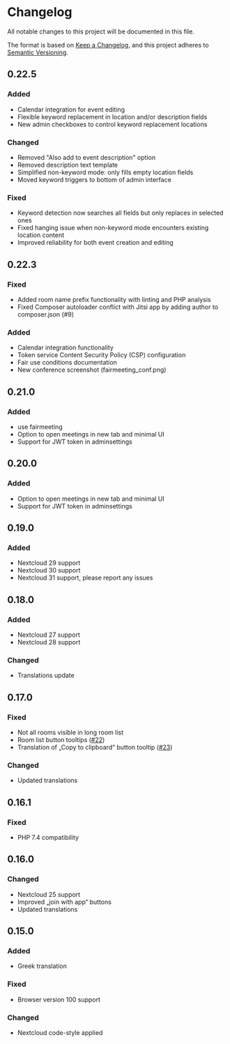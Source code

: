 # Changelog

All notable changes to this project will be documented in this file.

The format is based on [Keep a Changelog](https://keepachangelog.com/en/1.0.0/),
and this project adheres to [Semantic Versioning](https://semver.org/spec/v2.0.0.html).

## 0.22.5 

### Added
- Calendar integration for event editing
- Flexible keyword replacement in location and/or description fields
- New admin checkboxes to control keyword replacement locations

### Changed
- Removed "Also add to event description" option
- Removed description text template
- Simplified non-keyword mode: only fills empty location fields
- Moved keyword triggers to bottom of admin interface

### Fixed
- Keyword detection now searches all fields but only replaces in selected ones  
- Fixed hanging issue when non-keyword mode encounters existing location content
- Improved reliability for both event creation and editing

## 0.22.3

### Fixed

- Added room name prefix functionality with linting and PHP analysis
- Fixed Composer autoloader conflict with Jitsi app by adding author to composer.json (#9)

### Added

- Calendar integration functionality
- Token service Content Security Policy (CSP) configuration
- Fair use conditions documentation
- New conference screenshot (fairmeeting_conf.png)

## 0.21.0

### Added

- use fairmeeting
- Option to open meetings in new tab and minimal UI
- Support for JWT token in adminsettings

## 0.20.0

### Added

- Option to open meetings in new tab and minimal UI
- Support for JWT token in adminsettings

## 0.19.0

### Added

- Nextcloud 29 support
- Nextcloud 30 support
- Nextcloud 31 support, please report any issues

## 0.18.0

### Added

- Nextcloud 27 support
- Nextcloud 28 support

### Changed

- Translations update

## 0.17.0

### Fixed

- Not all rooms visible in long room list
- Room list button tooltips ([#22](https://github.com/nextcloud/jitsi/issues/22))
- Translation of „Copy to clipboard“ button tooltip ([#23](https://github.com/nextcloud/jitsi/pull/23))

### Changed

- Updated translations

## 0.16.1

### Fixed

- PHP 7.4 compatibility

## 0.16.0

### Changed

- Nextcloud 25 support
- Improved „join with app“ buttons
- Updated translations

## 0.15.0

### Added

- Greek translation

### Fixed

- Browser version 100 support

### Changed

- Nextcloud code-style applied
